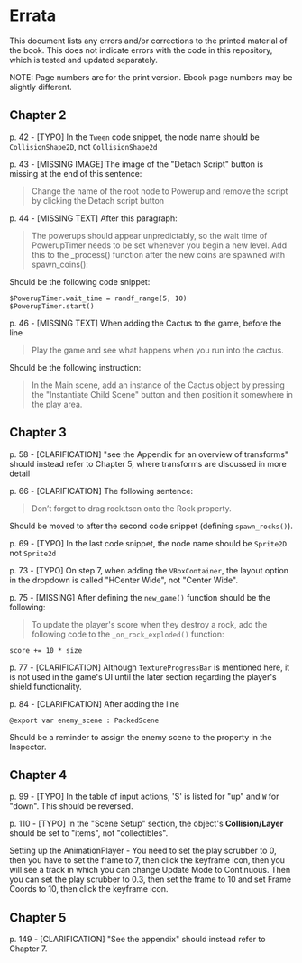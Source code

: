 # Errata

This document lists any errors and/or corrections to the printed material of the book. This does not indicate errors with the code in this repository, which is tested and updated separately.

NOTE: Page numbers are for the print version. Ebook page numbers may be slightly different.

## Chapter 2

p. 42 - [TYPO] In the `Tween` code snippet, the node name should be `CollisionShape2D`, not `CollisionShape2d`

p. 43 - [MISSING IMAGE] The image of the "Detach Script" button is missing at the end of this sentence:

> Change the name of the root node to Powerup and remove the script by clicking the Detach script button

p. 44 - [MISSING TEXT] After this paragraph:

> The powerups should appear unpredictably, so the wait time of PowerupTimer needs to be set whenever you begin a new level. Add this to the _process() function after the new coins are spawned with spawn_coins():

Should be the following code snippet:

```
$PowerupTimer.wait_time = randf_range(5, 10)
$PowerupTimer.start()
```
p. 46 - [MISSING TEXT] When adding the Cactus to the game, before the line

> Play the game and see what happens when you run into the cactus.

Should be the following instruction:

> In the Main scene, add an instance of the Cactus object by pressing the "Instantiate Child Scene" button and then position it somewhere in the play area.

## Chapter 3

p. 58 - [CLARIFICATION] "see the Appendix for an overview of transforms" should instead refer to Chapter 5, where transforms are discussed in more detail

p. 66 - [CLARIFICATION] The following sentence:

> Don’t forget to drag rock.tscn onto the Rock property.

Should be moved to after the second code snippet (defining `spawn_rocks()`).

p. 69 - [TYPO] In the last code snippet, the node name should be `Sprite2D` not `Sprite2d`

p. 73 - [TYPO] On step 7, when adding the `VBoxContainer`, the layout option in the dropdown is called "HCenter Wide", not "Center Wide".

p. 75 - [MISSING] After defining the `new_game()` function should be the following:

> To update the player's score when they destroy a rock, add the following code to the `_on_rock_exploded()` function:

```
score += 10 * size
```

p. 77 - [CLARIFICATION] Although `TextureProgressBar` is mentioned here, it is not used in the game's UI until the later section regarding the player's shield functionality.

p. 84 - [CLARIFICATION] After adding the line

```
@export var enemy_scene : PackedScene
```

Should be a reminder to assign the enemy scene to the property in the Inspector.


## Chapter 4

p. 99 - [TYPO] In the table of input actions, 'S' is listed for "up" and `W` for "down". This should be reversed.

p. 110 - [TYPO] In the "Scene Setup" section, the object's **Collision/Layer** should be set to "items", not "collectibles".

Setting up the AnimationPlayer - You need to set the play scrubber to 0, then you have to set the frame to 7, then click the keyframe icon, then you will see a track in which you can change Update Mode to Continuous.   Then you can set the play scrubber to 0.3, then set the frame to 10 and set Frame Coords to 10, then click the keyframe icon.

## Chapter 5

p. 149 - [CLARIFICATION] "See the appendix" should instead refer to Chapter 7.
